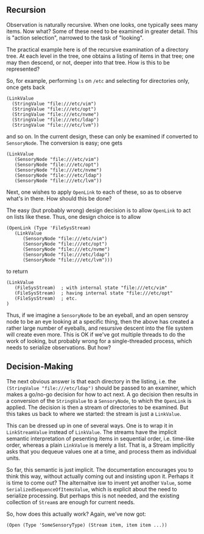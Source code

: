 Recursion
---------
Observation is naturally recursive. When one looks, one typically sees
many items. Now what? Some of these need to be examined in greater
detail. This is "action selection", narrowed to the task of "looking".

The practical example here is of the recursive examination of a
directory tree. At each level in the tree, one obtains a listing of
items in that tree; one may then descend, or not, deeper into that tree.
How is this to be represented?

So, for example, performing `ls` on `/etc` and selecting for directories
only, once gets back
```
(LinkValue
  (StringValue "file:///etc/vim")
  (StringValue "file:///etc/opt")
  (StringValue "file:///etc/nvme")
  (StringValue "file:///etc/ldap")
  (StringValue "file:///etc/lvm"))
```
and so on.  In the current design, these can only be examined if
converted to `SensoryNode`. The conversion is easy; one gets
```
(LinkValue
   (SensoryNode "file:///etc/vim")
   (SensoryNode "file:///etc/opt")
   (SensoryNode "file:///etc/nvme")
   (SensoryNode "file:///etc/ldap")
   (SensoryNode "file:///etc/lvm"))
```
Next, one wishes to apply `OpenLink` to each of these, so as to observe
what's in there. How should this be done?

The easy (but probably wrong) design decision is to allow `OpenLink` to
act on lists like these. Thus, one design choice is to allow
```
(OpenLink (Type 'FileSysStream)
   (LinkValue
      (SensoryNode "file:///etc/vim")
      (SensoryNode "file:///etc/opt")
      (SensoryNode "file:///etc/nvme")
      (SensoryNode "file:///etc/ldap")
      (SensoryNode "file:///etc/lvm")))
```
to return
```
(LinkValue
   (FileSysStream)  ; with internal state "file:///etc/vim"
   (FileSysStream)  ; having internal state "file:///etc/opt"
   (FileSysStream)  ; etc.
)
```
Thus, if we imagine a `SensoryNode` to be an eyeball, and an open
sensroy node to be an eye looking at a specific thing, then the above
has created a rather large number of eyeballs, and resursive descent
into the file system will create even more.  This is OK if we've got
multiple threads to do the work of looking, but probably wrong for a
single-threaded process, which needs to serialize observations.
But how?

Decision-Making
---------------
The next obvious answer is that each directory in the listing, i.e. the
`(StringValue "file:///etc/ldap")` should be passed to an examiner,
which makes a go/no-go decision for how to act next. A go decision then
results in a conversion of the `StringValue` to a `SensoryNode`, to
which the `OpenLink` is applied. The decision is then a stream of
directories to be examined. But this takes us back to where we started:
the stream is just a `LinkValue`.

This can be dressed up in one of several ways. One is to wrap it in
`LinkStreamValue` instead of `LinkValue`. The streams have the implicit
semantic interpretation of pesenting items in sequential order, i.e.
time-like order, whereas a plain `LinkValue` is merely a list.
That is, a Stream implicitly asks that you dequeue values one at a time,
and process them as individual units.

So far, this semantic is just implicit. The documentation encourages you
to think this way, without actually coming out and insisting upon it.
Perhaps it is time to come out? The alternaitve isw to invent yet
another `Value`, some `SerializedSequenceOfItemsValue`, which is
explicit about the need to serialize processing. But perhaps this is not
needed, and the existing collection of `Stream`s are enough for current
needs.

So, how does this actually work? Again, we've now got:
```
(Open (Type 'SomeSensoryType) (Stream item, item item ...))
```
